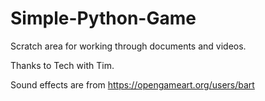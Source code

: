 # Simple-Python-Game
Scratch area for working through documents and videos.

Thanks to Tech with Tim.

Sound effects are from https://opengameart.org/users/bart
